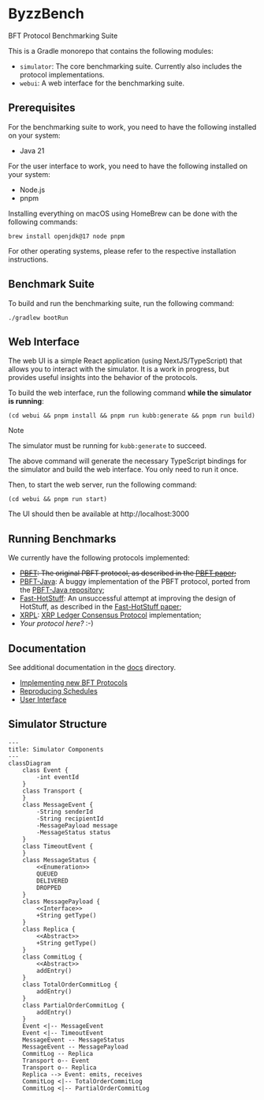 # ByzzBench

BFT Protocol Benchmarking Suite

This is a Gradle monorepo that contains the following modules:

- `simulator`: The core benchmarking suite. Currently also includes the protocol implementations.
- `webui`: A web interface for the benchmarking suite.

## Prerequisites

For the benchmarking suite to work, you need to have the following installed on your system:

- Java 21

For the user interface to work, you need to have the following installed on your system:

- Node.js
- pnpm

Installing everything on macOS using HomeBrew can be done with the following commands:

```
brew install openjdk@17 node pnpm
```

For other operating systems, please refer to the respective installation instructions.

## Benchmark Suite

To build and run the benchmarking suite, run the following command:

```
./gradlew bootRun
```

## Web Interface

The web UI is a simple React application (using NextJS/TypeScript) that allows you to interact with the simulator. It is
a work in progress, but provides useful insights into the behavior of the protocols.

To build the web interface, run the following command **while the simulator is running**:

```
(cd webui && pnpm install && pnpm run kubb:generate && pnpm run build)
```

> [!NOTE]
> The simulator must be running for `kubb:generate` to succeed.

The above command will generate the necessary TypeScript bindings for the simulator and build the web interface. You
only need to run it once.

Then, to start the web server, run the following command:

```
(cd webui && pnpm run start)
```

The UI should then be available at http://localhost:3000

## Running Benchmarks

We currently have the following protocols implemented:

- ~~[PBFT](simulator/src/main/java/byzzbench/simulator/protocols/pbft/PbftReplica.java): The original PBFT protocol, as
  described in
  the [PBFT paper](https://www.microsoft.com/en-us/research/publication/practical-byzantine-fault-tolerance/);~~
- [PBFT-Java](simulator/src/main/java/byzzbench/simulator/protocols/pbft_java/PbftReplica.java): A buggy implementation
  of the PBFT protocol, ported from the [PBFT-Java repository](https://github.com/caojohnny/pbft-java);
- [Fast-HotStuff](simulator/src/main/java/byzzbench/simulator/protocols/fasthotstuff/FastHotStuffReplica.java): An
  unsuccessful attempt at improving the design of HotStuff, as described in
  the [Fast-HotStuff paper](https://arxiv.org/abs/2010.11454);
- [XRPL](simulator/src/main/java/byzzbench/simulator/protocols/xrpl/XRPLReplica.java): [XRP Ledger Consensus Protocol](https://xrpl.org/docs/concepts/consensus-protocol/consensus-research.html)
  implementation;
- _Your protocol here?_ :-)

## Documentation

See additional documentation in the [docs](docs) directory.

- [Implementing new BFT Protocols](docs/implementing-protocols.md)
- [Reproducing Schedules](docs/reproducing-schedules.md)
- [User Interface](docs/user-interface.md)

## Simulator Structure

```mermaid
---
title: Simulator Components
---
classDiagram
    class Event {
        -int eventId
    }
    class Transport {
    }
    class MessageEvent {
        -String senderId
        -String recipientId
        -MessagePayload message
        -MessageStatus status
    }
    class TimeoutEvent {
    }
    class MessageStatus {
        <<Enumeration>>
        QUEUED
        DELIVERED
        DROPPED
    }
    class MessagePayload {
        <<Interface>>
        +String getType()
    }
    class Replica {
        <<Abstract>>
        +String getType()
    }
    class CommitLog {
        <<Abstract>>
        addEntry()
    }
    class TotalOrderCommitLog {
        addEntry()
    }
    class PartialOrderCommitLog {
        addEntry()
    }
    Event <|-- MessageEvent
    Event <|-- TimeoutEvent
    MessageEvent -- MessageStatus
    MessageEvent -- MessagePayload
    CommitLog -- Replica
    Transport o-- Event
    Transport o-- Replica
    Replica --> Event: emits, receives
    CommitLog <|-- TotalOrderCommitLog
    CommitLog <|-- PartialOrderCommitLog
```

